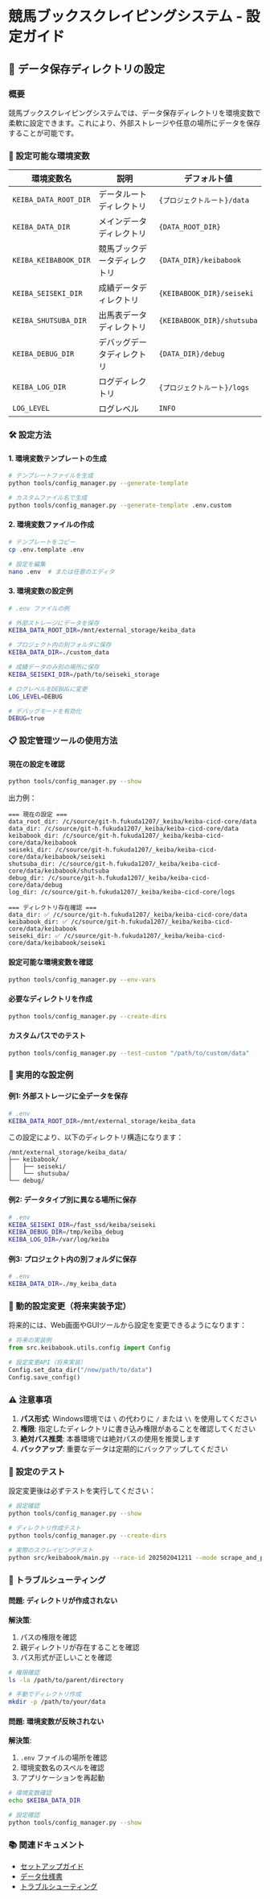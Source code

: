 # 競馬ブックスクレイピングシステム - 設定ガイド

## 📁 データ保存ディレクトリの設定

### 概要

競馬ブックスクレイピングシステムでは、データ保存ディレクトリを環境変数で柔軟に設定できます。これにより、外部ストレージや任意の場所にデータを保存することが可能です。

### 🔧 設定可能な環境変数

| 環境変数名 | 説明 | デフォルト値 |
|-----------|------|-------------|
| `KEIBA_DATA_ROOT_DIR` | データルートディレクトリ | `{プロジェクトルート}/data` |
| `KEIBA_DATA_DIR` | メインデータディレクトリ | `{DATA_ROOT_DIR}` |
| `KEIBA_KEIBABOOK_DIR` | 競馬ブックデータディレクトリ | `{DATA_DIR}/keibabook` |
| `KEIBA_SEISEKI_DIR` | 成績データディレクトリ | `{KEIBABOOK_DIR}/seiseki` |
| `KEIBA_SHUTSUBA_DIR` | 出馬表データディレクトリ | `{KEIBABOOK_DIR}/shutsuba` |
| `KEIBA_DEBUG_DIR` | デバッグデータディレクトリ | `{DATA_DIR}/debug` |
| `KEIBA_LOG_DIR` | ログディレクトリ | `{プロジェクトルート}/logs` |
| `LOG_LEVEL` | ログレベル | `INFO` |

### 🛠 設定方法

#### 1. 環境変数テンプレートの生成

```bash
# テンプレートファイルを生成
python tools/config_manager.py --generate-template

# カスタムファイル名で生成
python tools/config_manager.py --generate-template .env.custom
```

#### 2. 環境変数ファイルの作成

```bash
# テンプレートをコピー
cp .env.template .env

# 設定を編集
nano .env  # または任意のエディタ
```

#### 3. 環境変数の設定例

```bash
# .env ファイルの例

# 外部ストレージにデータを保存
KEIBA_DATA_ROOT_DIR=/mnt/external_storage/keiba_data

# プロジェクト内の別フォルダに保存
KEIBA_DATA_DIR=./custom_data

# 成績データのみ別の場所に保存
KEIBA_SEISEKI_DIR=/path/to/seiseki_storage

# ログレベルをDEBUGに変更
LOG_LEVEL=DEBUG

# デバッグモードを有効化
DEBUG=true
```

### 📋 設定管理ツールの使用方法

#### 現在の設定を確認

```bash
python tools/config_manager.py --show
```

出力例：
```
=== 現在の設定 ===
data_root_dir: /c/source/git-h.fukuda1207/_keiba/keiba-cicd-core/data
data_dir: /c/source/git-h.fukuda1207/_keiba/keiba-cicd-core/data
keibabook_dir: /c/source/git-h.fukuda1207/_keiba/keiba-cicd-core/data/keibabook
seiseki_dir: /c/source/git-h.fukuda1207/_keiba/keiba-cicd-core/data/keibabook/seiseki
shutsuba_dir: /c/source/git-h.fukuda1207/_keiba/keiba-cicd-core/data/keibabook/shutsuba
debug_dir: /c/source/git-h.fukuda1207/_keiba/keiba-cicd-core/data/debug
log_dir: /c/source/git-h.fukuda1207/_keiba/keiba-cicd-core/logs

=== ディレクトリ存在確認 ===
data_dir: ✅ /c/source/git-h.fukuda1207/_keiba/keiba-cicd-core/data
keibabook_dir: ✅ /c/source/git-h.fukuda1207/_keiba/keiba-cicd-core/data/keibabook
seiseki_dir: ✅ /c/source/git-h.fukuda1207/_keiba/keiba-cicd-core/data/keibabook/seiseki
```

#### 設定可能な環境変数を確認

```bash
python tools/config_manager.py --env-vars
```

#### 必要なディレクトリを作成

```bash
python tools/config_manager.py --create-dirs
```

#### カスタムパスでのテスト

```bash
python tools/config_manager.py --test-custom "/path/to/custom/data"
```

### 🎯 実用的な設定例

#### 例1: 外部ストレージに全データを保存

```bash
# .env
KEIBA_DATA_ROOT_DIR=/mnt/external_storage/keiba_data
```

この設定により、以下のディレクトリ構造になります：
```
/mnt/external_storage/keiba_data/
├── keibabook/
│   ├── seiseki/
│   └── shutsuba/
└── debug/
```

#### 例2: データタイプ別に異なる場所に保存

```bash
# .env
KEIBA_SEISEKI_DIR=/fast_ssd/keiba/seiseki
KEIBA_DEBUG_DIR=/tmp/keiba_debug
KEIBA_LOG_DIR=/var/log/keiba
```

#### 例3: プロジェクト内の別フォルダに保存

```bash
# .env
KEIBA_DATA_DIR=./my_keiba_data
```

### 🔄 動的設定変更（将来実装予定）

将来的には、Web画面やGUIツールから設定を変更できるようになります：

```python
# 将来の実装例
from src.keibabook.utils.config import Config

# 設定変更API（将来実装）
Config.set_data_dir("/new/path/to/data")
Config.save_config()
```

### ⚠️ 注意事項

1. **パス形式**: Windows環境では `\` の代わりに `/` または `\\` を使用してください
2. **権限**: 指定したディレクトリに書き込み権限があることを確認してください
3. **絶対パス推奨**: 本番環境では絶対パスの使用を推奨します
4. **バックアップ**: 重要なデータは定期的にバックアップしてください

### 🧪 設定のテスト

設定変更後は必ずテストを実行してください：

```bash
# 設定確認
python tools/config_manager.py --show

# ディレクトリ作成テスト
python tools/config_manager.py --create-dirs

# 実際のスクレイピングテスト
python src/keibabook/main.py --race-id 202502041211 --mode scrape_and_parse
```

### 🔧 トラブルシューティング

#### 問題: ディレクトリが作成されない

**解決策**:
1. パスの権限を確認
2. 親ディレクトリが存在することを確認
3. パス形式が正しいことを確認

```bash
# 権限確認
ls -la /path/to/parent/directory

# 手動でディレクトリ作成
mkdir -p /path/to/your/data
```

#### 問題: 環境変数が反映されない

**解決策**:
1. `.env` ファイルの場所を確認
2. 環境変数名のスペルを確認
3. アプリケーションを再起動

```bash
# 環境変数確認
echo $KEIBA_DATA_DIR

# 設定確認
python tools/config_manager.py --show
```

### 📚 関連ドキュメント

- [セットアップガイド](setup_guide.md)
- [データ仕様書](data_specification.md)
- [トラブルシューティング](troubleshooting.md) 
